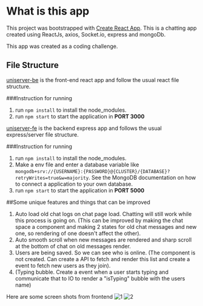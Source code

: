 # What is this app

This project was bootstrapped with [Create React App](https://github.com/facebook/create-react-app).
This is a chatting app created using ReactJs, axios, Socket.io, express and mongoDb.

This app was created as a coding challenge.

## File Structure
[uniserver-be](https://github.com/DShah-git/uniserver/tree/main/uniserver-fe) is the front-end react app and follow the usual react file structure.

###Instruction for running

1. run `npm install` to install the node_modules.
2. run `npm start` to start the application in **PORT 3000**


[uniserver-fe](https://github.com/DShah-git/uniserver/tree/main/uniserver-be) is the backend express app and follows the usual express/server file structure.

###Instruction for running

1. run `npm install` to install the node_modules.
2. Make a env file and enter a database variable like `mongodb+srv://{USERNAME}:{PASSWORD}@{CLUSTER}/{DATABASE}?retryWrites=true&w=majority`. See the MongoDB documentation on how to connect a application to your own database.
3. run `npm start` to start the application in **PORT 5000**


##Some unique features and things that can be improved
1. Auto load old chat logs on chat page load. Chatting will still work while this process is going on. (This can be improved by making the chat space a component and making 2 states for old chat messages and new one, so rendering of one doesn't affect the other).
2. Auto smooth scroll when new messages are rendered and sharp scroll at the bottom of chat on old messages render.
3. Users are being saved. So we can see who is online. (The component is not created. Can create a API to fetch and render this list and create a event to fetch new users as they join).
4. (Typing bubble. Create a event when a user starts typing and communicate that to IO to render a "isTyping" bubble with the users name)





Here are some screen shots from frontend
![1](https://user-images.githubusercontent.com/88405970/161436614-f84a473a-7ec4-4348-8b94-dd3c9179bf9d.PNG)
![2](https://user-images.githubusercontent.com/88405970/161436633-8915b20c-0196-424a-a0bb-6a9350e26fa3.PNG)
